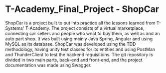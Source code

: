# T-Academy_Final_Project - ShopCar
ShopCar is a project built to put into practice all the lessons learned from T-Systems' T-Academy.
The project consists of a virtual marketplace, connecting car sellers and people who wnat to buy them, as well as and an auto part shop. It was built using mainly Java Spring, Angular and using MySQL as its database. ShopCar was developed using the TDD methodology, having unity test classes for its entities and using PostMan and ThunderClient to test the backend requisitions. The git repository is divided in two main parts, back-end and front-end, and the project documentation was made using Swagger.
